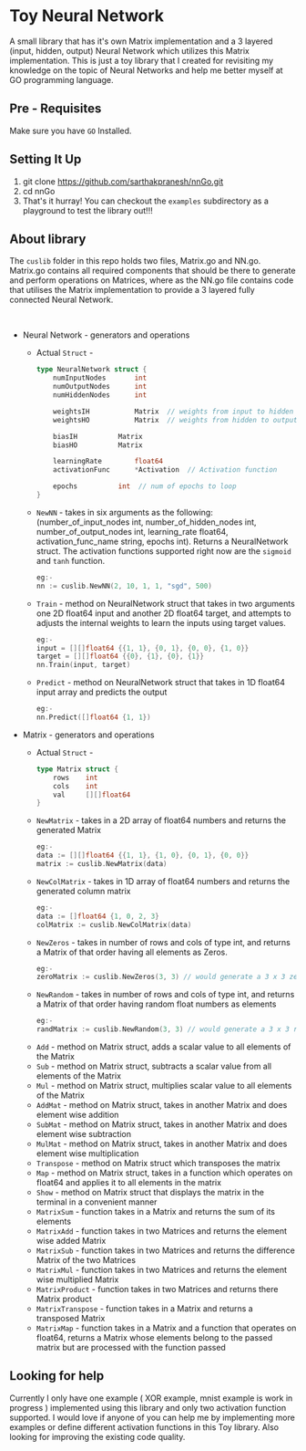 # Toy Neural Network
<p>
    A small library that has it's own Matrix implementation and a 3 layered 
    (input, hidden, output) Neural Network which utilizes this Matrix implementation. This is just a toy library that 
    I created for revisiting my knowledge on the topic of Neural Networks and help me better myself at
    GO programming language.
</p>

## Pre - Requisites
   Make sure you have `GO` Installed.

## Setting It Up
1. git clone https://github.com/sarthakpranesh/nnGo.git
2. cd nnGo
3. That's it hurray! You can checkout the `examples` subdirectory as a playground to test the library out!!!
 
 ## About library
 The `cuslib` folder in this repo holds two files, Matrix.go and NN.go. Matrix.go contains all required 
 components that should be there to generate and perform operations on Matrices, where as the NN.go file 
 contains code that utilises the Matrix implementation to provide a 3 layered fully connected Neural Network.
 
 <br/>
 
- Neural Network - generators and operations
    - Actual `Struct` - 
        ```go
        type NeuralNetwork struct {
            numInputNodes		int
            numOutputNodes		int
            numHiddenNodes		int
        
            weightsIH			Matrix	// weights from input to hidden layer
            weightsHO			Matrix	// weights from hidden to output layer
        
            biasIH			Matrix
            biasHO			Matrix
        
            learningRate		float64
            activationFunc		*Activation  // Activation function
        
            epochs			int  // num of epochs to loop
        }
        ``` 
    - `NewNN` - takes in six arguments as the following: (number_of_input_nodes int, number_of_hidden_nodes int, 
    number_of_output_nodes int, learning_rate float64, activation_func_name string, epochs int).
    Returns a NeuralNetwork struct. The activation functions supported right now are the `sigmoid` and `tanh` function.
         ```go
        eg:-
        nn := cuslib.NewNN(2, 10, 1, 1, "sgd", 500)
        ``` 
    - `Train` - method on NeuralNetwork struct that takes in two arguments one 2D float64 input and another
     2D float64 target, and attempts to adjusts the 
    internal weights to learn the inputs using 
    target values.
        ```go
        eg:-
        input = [][]float64 {{1, 1}, {0, 1}, {0, 0}, {1, 0}}
        target = [][]float64 {{0}, {1}, {0}, {1}}
        nn.Train(input, target)
        ``` 
    - `Predict` - method on NeuralNetwork struct that takes in 1D float64 input array and predicts the output
        ```go
        eg:-
        nn.Predict([]float64 {1, 1})
        ``` 
 
- Matrix - generators and operations
    - Actual `Struct` - 
        ```go
        type Matrix struct {
            rows	int
            cols	int
            val		[][]float64
        }
        ``` 
    - `NewMatrix` - takes in a 2D array of float64 numbers and returns the generated Matrix
        ```go
        eg:- 
        data := [][]float64 {{1, 1}, {1, 0}, {0, 1}, {0, 0}}
        matrix := cuslib.NewMatrix(data)
        ```
    - `NewColMatrix` - takes in 1D array of float64 numbers and returns the generated column matrix
        ```go
        eg:- 
        data := []float64 {1, 0, 2, 3}
        colMatrix := cuslib.NewColMatrix(data)
        ```
    - `NewZeros` - takes in number of rows and cols of type int, and returns a Matrix of that order 
    having all elements as Zeros.
         ```go
        eg:- 
        zeroMatrix := cuslib.NewZeros(3, 3) // would generate a 3 x 3 zero matrix
        ```
    - `NewRandom` - takes in number of rows and cols of type int, and returns a Matrix of that order 
    having random float numbers as elements
        ```go
        eg:- 
        randMatrix := cuslib.NewRandom(3, 3) // would generate a 3 x 3 random matrix
        ```
    - `Add` - method on Matrix struct, adds a scalar value to all elements of the Matrix
    - `Sub` - method on Matrix struct, subtracts a scalar value from all elements of the Matrix
    - `Mul` - method on Matrix struct, multiplies scalar value to all elements of the Matrix
    - `AddMat` - method on Matrix struct, takes in another Matrix and does element wise addition
    - `SubMat` - method on Matrix struct, takes in another Matrix and does element wise subtraction
    - `MulMat` - method on Matrix struct, takes in another Matrix and does element wise multiplication
    - `Transpose` - method on Matrix struct which transposes the matrix
    - `Map` - method on Matrix struct, takes in a function which operates on float64 and applies it 
    to all elements in the matrix
    - `Show` - method on Matrix struct that displays the matrix in the terminal in a convenient manner
    - `MatrixSum` - function takes in a Matrix and returns the sum of its elements
    - `MatrixAdd` - function takes in two Matrices and returns the element wise added Matrix
    - `MatrixSub` - function takes in two Matrices and returns the difference Matrix of the two Matrices
    - `MatrixMul` - function takes in two Matrices and returns the element wise multiplied Matrix
    - `MatrixProduct` - function takes in two Matrices and returns there Matrix product
    - `MatrixTranspose` - function takes in a Matrix and returns a transposed Matrix
    - `MatrixMap` - function takes in a Matrix and a function that operates on float64, returns a Matrix whose
    elements belong to the passed matrix but are processed with the function passed

## Looking for help
<p>
    Currently I only have one example ( XOR example, mnist example is work in progress ) implemented using this library and only two activation function supported.
    I would love if anyone of you can help me by implementing more examples or define different activation functions in 
    this Toy library. Also looking for improving the existing code quality. 
</p>
    